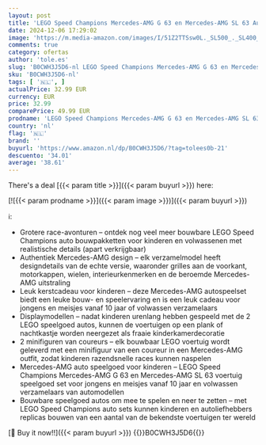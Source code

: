 ```yaml
---
layout: post
title: 'LEGO Speed Champions Mercedes-AMG G 63 en Mercedes-AMG SL 63 Auto Speelgoed voor Kinderen met 2 Automodellen en 2 Minifiguren van Coureurs  Rollenspel Kerstcadeau voor Jongens en Meisjes 76924'
date: 2024-12-06 17:29:02
image: 'https://m.media-amazon.com/images/I/51Z2TTSsw0L._SL500_._SL400_.jpg'
comments: true
category: ofertas
author: 'tole.es'
slug: 'B0CWH3J5D6-nl LEGO Speed Champions Mercedes-AMG G 63 en Mercedes-AMG SL...'
sku: 'B0CWH3J5D6-nl'
tags: [ '🇳🇱', ]
actualPrice: 32.99 EUR
currency: EUR
price: 32.99
comparePrice: 49.99 EUR
prodname: 'LEGO Speed Champions Mercedes-AMG G 63 en Mercedes-AMG SL 63 Auto Speelgoed voor Kinderen met 2 Automodellen en 2 Minifiguren van Coureurs  Rollenspel Kerstcadeau voor Jongens en Meisjes 76924'
country: 'nl'
flag: '🇳🇱'
brand: ''
buyurl: 'https://www.amazon.nl/dp/B0CWH3J5D6/?tag=tolees0b-21'
descuento: '34.01'
average: '38.61'
---
```


There's a deal [{{< param title >}}]({{< param buyurl >}})  here:

[![{{< param prodname >}}]({{< param image >}})]({{< param buyurl >}})

ℹ️:

- Grotere race-avonturen – ontdek nog veel meer bouwbare LEGO Speed Champions auto bouwpakketten voor kinderen en volwassenen met realistische details (apart verkrijgbaar)
- Authentiek Mercedes-AMG design – elk verzamelmodel heeft designdetails van de echte versie, waaronder grilles aan de voorkant, motorkappen, wielen, interieurkenmerken en de beroemde Mercedes-AMG uitstraling
- Leuk kerstcadeau voor kinderen – deze Mercedes-AMG autospeelset biedt een leuke bouw- en speelervaring en is een leuk cadeau voor jongens en meisjes vanaf 10 jaar of volwassen verzamelaars
- Displaymodellen – nadat kinderen urenlang hebben gespeeld met de 2 LEGO speelgoed autos, kunnen de voertuigen op een plank of nachtkastje worden neergezet als fraaie kinderkamerdecoratie
- 2 minifiguren van coureurs – elk bouwbaar LEGO voertuig wordt geleverd met een minifiguur van een coureur in een Mercedes-AMG outfit, zodat kinderen razendsnelle races kunnen naspelen
- Mercedes-AMG auto speelgoed voor kinderen – LEGO Speed Champions Mercedes-AMG G 63 en Mercedes-AMG SL 63 voertuig speelgoed set voor jongens en meisjes vanaf 10 jaar en volwassen verzamelaars van automodellen
- Bouwbare speelgoed autos om mee te spelen en neer te zetten – met LEGO Speed Champions auto sets kunnen kinderen en autoliefhebbers replicas bouwen van een aantal van de bekendste voertuigen ter wereld

[🛒 Buy it now!!]({{< param buyurl >}})
{{<world>}}B0CWH3J5D6{{</world>}}
